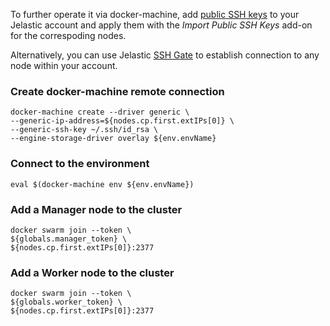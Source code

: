 To further operate it via docker-machine, add [public SSH keys](https://docs.jelastic.com/ssh-add-key) to your Jelastic account and apply them with the _Import Public SSH Keys_ add-on for the correspoding nodes. 

Alternatively, you can use Jelastic [SSH Gate](https://docs.jelastic.com/ssh-gate) to establish connection to any node within your account.

### Create docker-machine remote connection
```
docker-machine create --driver generic \
--generic-ip-address=${nodes.cp.first.extIPs[0]} \
--generic-ssh-key ~/.ssh/id_rsa \
--engine-storage-driver overlay ${env.envName}
```

### Connect to the environment
```
eval $(docker-machine env ${env.envName})
```

### Add a Manager node to the cluster
```
docker swarm join --token \
${globals.manager_token} \
${nodes.cp.first.extIPs[0]}:2377
```

### Add a Worker node to the cluster
```
docker swarm join --token \
${globals.worker_token} \
${nodes.cp.first.extIPs[0]}:2377
```
